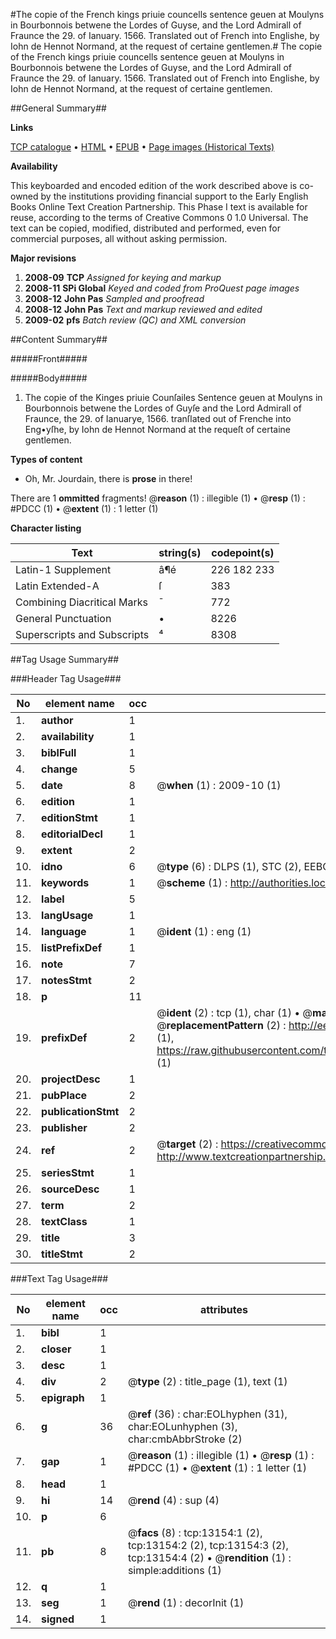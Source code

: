 #The copie of the French kings priuie councells sentence geuen at Moulyns in Bourbonnois betwene the Lordes of Guyse, and the Lord Admirall of Fraunce the 29. of Ianuary. 1566. Translated out of French into Englishe, by Iohn de Hennot Normand, at the request of certaine gentlemen.#
The copie of the French kings priuie councells sentence geuen at Moulyns in Bourbonnois betwene the Lordes of Guyse, and the Lord Admirall of Fraunce the 29. of Ianuary. 1566. Translated out of French into Englishe, by Iohn de Hennot Normand, at the request of certaine gentlemen.

##General Summary##

**Links**

[TCP catalogue](http://www.ota.ox.ac.uk/tcp/)  • 
[HTML](http://tei.it.ox.ac.uk/tcp/Texts-HTML/free/A01/A01149.html)  • 
[EPUB](http://tei.it.ox.ac.uk/tcp/Texts-EPUB/free/A01/A01149.epub) • 
[Page images (Historical Texts)](https://data.historicaltexts.jisc.ac.uk/view?pubId=eebo-99848079e&pageId=eebo-99848079e-13154-1)

**Availability**

This keyboarded and encoded edition of the
	       work described above is co-owned by the institutions
	       providing financial support to the Early English Books
	       Online Text Creation Partnership. This Phase I text is
	       available for reuse, according to the terms of Creative
	       Commons 0 1.0 Universal. The text can be copied,
	       modified, distributed and performed, even for
	       commercial purposes, all without asking permission.

**Major revisions**

1. __2008-09__ __TCP__ *Assigned for keying and markup*
1. __2008-11__ __SPi Global__ *Keyed and coded from ProQuest page images*
1. __2008-12__ __John Pas__ *Sampled and proofread*
1. __2008-12__ __John Pas__ *Text and markup reviewed and edited*
1. __2009-02__ __pfs__ *Batch review (QC) and XML conversion*

##Content Summary##

#####Front#####

#####Body#####

1. The copie of the Kinges priuie Counſailes Sentence geuen at Moulyns in Bourbonnois betwene the Lordes of Guyſe and the Lord Admirall of Fraunce, the 29. of Ianuarye, 1566. tranſlated out of Frenche into Eng•yſhe, by Iohn de Hennot Normand at the requeſt of certaine gentlemen.

**Types of content**

  * Oh, Mr. Jourdain, there is **prose** in there!

There are 1 **ommitted** fragments! 
 @__reason__ (1) : illegible (1)  •  @__resp__ (1) : #PDCC (1)  •  @__extent__ (1) : 1 letter (1)

**Character listing**


|Text|string(s)|codepoint(s)|
|---|---|---|
|Latin-1 Supplement|â¶é|226 182 233|
|Latin Extended-A|ſ|383|
|Combining             Diacritical Marks|̄|772|
|General Punctuation|•|8226|
|Superscripts             and Subscripts|⁴|8308|

##Tag Usage Summary##

###Header Tag Usage###

|No|element name|occ|attributes|
|---|---|---|---|
|1.|__author__|1||
|2.|__availability__|1||
|3.|__biblFull__|1||
|4.|__change__|5||
|5.|__date__|8| @__when__ (1) : 2009-10 (1)|
|6.|__edition__|1||
|7.|__editionStmt__|1||
|8.|__editorialDecl__|1||
|9.|__extent__|2||
|10.|__idno__|6| @__type__ (6) : DLPS (1), STC (2), EEBO-CITATION (1), PROQUEST (1), VID (1)|
|11.|__keywords__|1| @__scheme__ (1) : http://authorities.loc.gov/ (1)|
|12.|__label__|5||
|13.|__langUsage__|1||
|14.|__language__|1| @__ident__ (1) : eng (1)|
|15.|__listPrefixDef__|1||
|16.|__note__|7||
|17.|__notesStmt__|2||
|18.|__p__|11||
|19.|__prefixDef__|2| @__ident__ (2) : tcp (1), char (1)  •  @__matchPattern__ (2) : ([0-9\-]+):([0-9IVX]+) (1), (.+) (1)  •  @__replacementPattern__ (2) : http://eebo.chadwyck.com/downloadtiff?vid=$1&page=$2 (1), https://raw.githubusercontent.com/textcreationpartnership/Texts/master/tcpchars.xml#$1 (1)|
|20.|__projectDesc__|1||
|21.|__pubPlace__|2||
|22.|__publicationStmt__|2||
|23.|__publisher__|2||
|24.|__ref__|2| @__target__ (2) : https://creativecommons.org/publicdomain/zero/1.0/ (1), http://www.textcreationpartnership.org/docs/. (1)|
|25.|__seriesStmt__|1||
|26.|__sourceDesc__|1||
|27.|__term__|2||
|28.|__textClass__|1||
|29.|__title__|3||
|30.|__titleStmt__|2||


###Text Tag Usage###

|No|element name|occ|attributes|
|---|---|---|---|
|1.|__bibl__|1||
|2.|__closer__|1||
|3.|__desc__|1||
|4.|__div__|2| @__type__ (2) : title_page (1), text (1)|
|5.|__epigraph__|1||
|6.|__g__|36| @__ref__ (36) : char:EOLhyphen (31), char:EOLunhyphen (3), char:cmbAbbrStroke (2)|
|7.|__gap__|1| @__reason__ (1) : illegible (1)  •  @__resp__ (1) : #PDCC (1)  •  @__extent__ (1) : 1 letter (1)|
|8.|__head__|1||
|9.|__hi__|14| @__rend__ (4) : sup (4)|
|10.|__p__|6||
|11.|__pb__|8| @__facs__ (8) : tcp:13154:1 (2), tcp:13154:2 (2), tcp:13154:3 (2), tcp:13154:4 (2)  •  @__rendition__ (1) : simple:additions (1)|
|12.|__q__|1||
|13.|__seg__|1| @__rend__ (1) : decorInit (1)|
|14.|__signed__|1||
